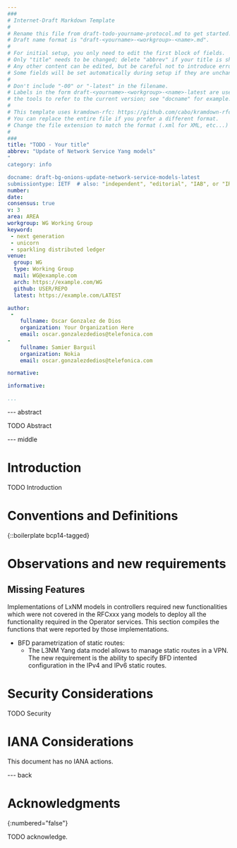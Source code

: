 ```yaml
---
###
# Internet-Draft Markdown Template
#
# Rename this file from draft-todo-yourname-protocol.md to get started.
# Draft name format is "draft-<yourname>-<workgroup>-<name>.md".
#
# For initial setup, you only need to edit the first block of fields.
# Only "title" needs to be changed; delete "abbrev" if your title is short.
# Any other content can be edited, but be careful not to introduce errors.
# Some fields will be set automatically during setup if they are unchanged.
#
# Don't include "-00" or "-latest" in the filename.
# Labels in the form draft-<yourname>-<workgroup>-<name>-latest are used by
# the tools to refer to the current version; see "docname" for example.
#
# This template uses kramdown-rfc: https://github.com/cabo/kramdown-rfc
# You can replace the entire file if you prefer a different format.
# Change the file extension to match the format (.xml for XML, etc...)
#
###
title: "TODO - Your title"
abbrev: "Update of Network Service Yang models"
"
category: info

docname: draft-bg-onions-update-network-service-models-latest
submissiontype: IETF  # also: "independent", "editorial", "IAB", or "IRTF"
number:
date:
consensus: true
v: 3
area: AREA
workgroup: WG Working Group
keyword:
 - next generation
 - unicorn
 - sparkling distributed ledger
venue:
  group: WG
  type: Working Group
  mail: WG@example.com
  arch: https://example.com/WG
  github: USER/REPO
  latest: https://example.com/LATEST

author:
 -
    fullname: Oscar Gonzalez de Dios
    organization: Your Organization Here
    email: oscar.gonzalezdedios@telefonica.com
-
    fullname: Samier Barguil
    organization: Nokia
    email: oscar.gonzalezdedios@telefonica.com

normative:

informative:

...
```


--- abstract

TODO Abstract


--- middle

# Introduction

TODO Introduction


# Conventions and Definitions

{::boilerplate bcp14-tagged}

# Observations and new requirements

## Missing Features
Implementations of LxNM models in controllers required new functionalities which were not covered in the RFCxxx yang models to deploy all the functionality required in the Operator services. This section compiles the functions that were reported by those implementations. 
* BFD parametrization of static routes:
  * The L3NM Yang data model allows to manage static routes in a VPN. The new requirement is the ability to specify BFD intented configuration in the IPv4 and IPv6 static routes.



# Security Considerations

TODO Security


# IANA Considerations

This document has no IANA actions.


--- back

# Acknowledgments
{:numbered="false"}

TODO acknowledge.
